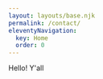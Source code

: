 ```yaml
---
layout: layouts/base.njk
permalink: /contact/
eleventyNavigation:
  key: Home
  order: 0
---
```


Hello! Y'all
